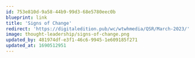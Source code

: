 ```yaml
---
id: 753e810d-9a58-44b9-99d3-68e5780eec0b
blueprint: link
title: 'Signs of Change'
redirect: 'https://digitaledition.pub/wc/wtwhmedia/QSR/March-2023/'
image: thought-leadership/signs-of-change.png
updated_by: 481974df-e3f1-46c6-9945-1e609185f271
updated_at: 1690512951
---
```

